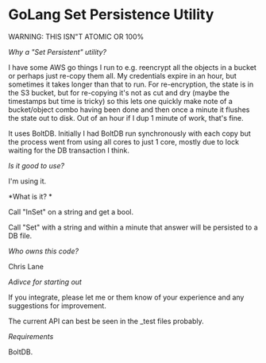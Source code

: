 
GoLang Set Persistence Utility
==============================


WARNING: THIS ISN"T ATOMIC OR 100%

*Why a "Set Persistent" utility?*

I have some AWS go things I run to e.g. reencrypt all the objects in a
bucket or perhaps just re-copy them all.  My credentials expire in an
hour, but sometimes it takes longer than that to run. For re-encryption, the
state is in the S3 bucket, but for re-copying it's not as cut and dry
(maybe the timestamps but time is tricky) so this lets one quickly
make note of a bucket/object combo having been done and then once a
minute it flushes the state out to disk.  Out of an hour if I dup 1
minute of work, that's fine.

It uses BoltDB. Initially I had BoltDB run synchronously with each copy
but the process went from using all cores to just 1 core, mostly due to lock
waiting for the DB transaction I think.  


*Is it good to use?*

I'm using it.  

*What is it? *

Call "InSet" on a string and get a bool. 

Call "Set" with a string and within a minute that answer will be
persisted to a DB file.

*Who owns this code?*

Chris Lane

*Adivce for starting out*

If you integrate, please let me or them know of your experience and
any suggestions for improvement.

The current API can best be seen in the _test files probably.  

*Requirements*

BoltDB.  
